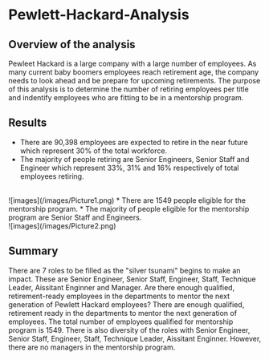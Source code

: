 # Pewlett-Hackard-Analysis
## Overview of the analysis 
Pewleet Hackard is a large company with a large number of employees. As many current baby boomers employees reach retirement age,  the company needs to look ahead and be prepare for upcoming retirements. 
The purpose of this analysis is to determine the number of retiring employees per title and indentify employees who are fitting to be in a mentorship program. 

## Results 

* There are 90,398 employees are expected to retire in the near future which represent 30% of the total workforce.
* The majority of people retiring are Senior Engineers, Senior Staff and Engineer which represent 33%, 31% and 16% respectively of total employees retiring.
</br>
![images](/images/Picture1.png)
* There are 1549 people eligible for the mentorship program. 
* The majority of people eligible for the mentorship program are Senior Staff and Engineers. 
</br>
![images](/images/Picture2.png)

## Summary 

There are 7 roles to be filled as the "silver tsunami" begins to make an impact. These are Senior Engineer, Senior Staff, Engineer, Staff, Technique Leader, Aissitant Enginner and Manager.
Are there enough qualified, retirement-ready employees in the departments to mentor the next generation of Pewlett Hackard employees?
There are enough qualified, retirement ready in the departments to mentor the next generation of employees. The total number of employees qualified for mentorship program is 1549. There is also diversity of the roles with Senior Engineer, Senior Staff, Engineer, Staff, Technique Leader, Aissitant Enginner. However, there are no managers in the mentorship program. 
